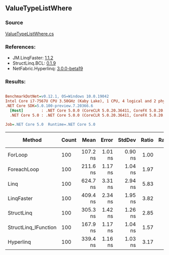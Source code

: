 ﻿## ValueTypeListWhere

### Source
[ValueTypeListWhere.cs](../LinqBenchmarks/ValueType/Array/ValueTypeListWhere.cs)

### References:
- JM.LinqFaster: [1.1.2](https://www.nuget.org/packages/JM.LinqFaster/1.1.2)
- StructLinq.BCL: [0.1.9](https://www.nuget.org/packages/StructLinq.BCL/0.1.9)
- NetFabric.Hyperlinq: [3.0.0-beta19](https://www.nuget.org/packages/NetFabric.Hyperlinq/3.0.0-beta19)

### Results:
``` ini

BenchmarkDotNet=v0.12.1, OS=Windows 10.0.19042
Intel Core i7-7567U CPU 3.50GHz (Kaby Lake), 1 CPU, 4 logical and 2 physical cores
.NET Core SDK=5.0.100-preview.7.20366.6
  [Host]        : .NET Core 5.0.0 (CoreCLR 5.0.20.36411, CoreFX 5.0.20.36411), X64 RyuJIT
  .NET Core 5.0 : .NET Core 5.0.0 (CoreCLR 5.0.20.36411, CoreFX 5.0.20.36411), X64 RyuJIT

Job=.NET Core 5.0  Runtime=.NET Core 5.0  

```
|               Method | Count |     Mean |   Error |  StdDev | Ratio | RatioSD |  Gen 0 | Gen 1 | Gen 2 | Allocated |
|--------------------- |------ |---------:|--------:|--------:|------:|--------:|-------:|------:|------:|----------:|
|              ForLoop |   100 | 107.2 ns | 1.01 ns | 0.90 ns |  1.00 |    0.00 |      - |     - |     - |         - |
|          ForeachLoop |   100 | 211.6 ns | 1.17 ns | 1.04 ns |  1.97 |    0.02 |      - |     - |     - |         - |
|                 Linq |   100 | 624.7 ns | 3.31 ns | 2.94 ns |  5.83 |    0.06 | 0.0343 |     - |     - |      72 B |
|           LinqFaster |   100 | 409.4 ns | 2.34 ns | 1.95 ns |  3.82 |    0.03 | 0.3095 |     - |     - |     648 B |
|           StructLinq |   100 | 305.3 ns | 1.42 ns | 1.26 ns |  2.85 |    0.02 |      - |     - |     - |         - |
| StructLinq_IFunction |   100 | 167.9 ns | 1.17 ns | 1.04 ns |  1.57 |    0.02 |      - |     - |     - |         - |
|            Hyperlinq |   100 | 339.4 ns | 1.16 ns | 1.03 ns |  3.17 |    0.03 |      - |     - |     - |         - |
